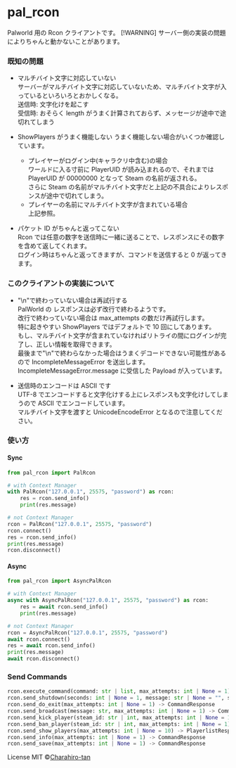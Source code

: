 # pal_rcon

Palworld 用の Rcon クライアントです。
[!WARNING]
サーバー側の実装の問題によりちゃんと動かないことがあります。

### 既知の問題

- マルチバイト文字に対応していない  
  サーバーがマルチバイト文字に対応していないため、マルチバイト文字が入っているといろいろとおかしくなる。  
  送信時: 文字化けを起こす  
  受信時: おそらく length がうまく計算されておらず、メッセージが途中で途切れてしまう

- ShowPlayers がうまく機能しない
  うまく機能しない場合がいくつか確認しています。

  - プレイヤーがログイン中(キャラクリ中含む)の場合  
    ワールドに入る寸前に PlayerUID が読み込まれるので、それまでは PlayerUID が 00000000 となって Steam の名前が返される。  
    さらに Steam の名前がマルチバイト文字だと上記の不具合によりレスポンスが途中で切れてしまう。
  - プレイヤーの名前にマルチバイト文字が含まれている場合  
    上記参照。

- パケット ID がちゃんと返ってこない  
  Rcon では任意の数字を送信時に一緒に送ることで、レスポンスにその数字を含めて返してくれます。  
  ログイン時はちゃんと返ってきますが、コマンドを送信すると 0 が返ってきます。

### このクライアントの実装について

- "\n"で終わっていない場合は再試行する  
  PalWorld の レスポンスは必ず改行で終わるようです。  
  改行で終わっていない場合は max_attempts の数だけ再試行します。  
  特に起きやすい ShowPlayers ではデフォルトで 10 回にしてあります。  
  もし、マルチバイト文字が含まれていなければリトライの間にログインが完了し、正しい情報を取得できます。  
  最後まで"\n"で終わらなかった場合はうまくデコードできない可能性があるので IncompleteMessageError を送出します。  
  IncompleteMessageError.message に受信した Payload が入っています。

- 送信時のエンコードは ASCII です  
  UTF-8 でエンコードすると文字化けする上にレスポンスも文字化けしてしまうので ASCII でエンコードしています。  
  マルチバイト文字を渡すと UnicodeEncodeError となるので注意してください。

### 使い方

#### Sync

```python
from pal_rcon import PalRcon

# with Context Manager
with PalRcon("127.0.0.1", 25575, "password") as rcon:
    res = rcon.send_info()
    print(res.message)

# not Context Manager
rcon = PalRcon("127.0.0.1", 25575, "password")
rcon.connect()
res = rcon.send_info()
print(res.message)
rcon.disconnect()
```

#### Async

```python
from pal_rcon import AsyncPalRcon

# with Context Manager
async with AsyncPalRcon("127.0.0.1", 25575, "password") as rcon:
    res = await rcon.send_info()
    print(res.message)

# not Context Manager
rcon = AsyncPalRcon("127.0.0.1", 25575, "password")
await rcon.connect()
res = await rcon.send_info()
print(res.message)
await rcon.disconnect()
```

### Send Commands

```python
rcon.execute_command(command: str | list, max_attempts: int | None = 1) -> CommandResponse
rcon.send_shutdown(seconds: int | None = 1, message: str | None = "", send_save: bool | None = False, max_attempts: int | None = 1) -> CommandResponse:
rcon.send_do_exit(max_attempts: int | None = 1) -> CommandResponse
rcon.send_broadcast(message: str, max_attempts: int | None = 1) -> CommandResponse
rcon.send_kick_player(steam_id: str | int, max_attempts: int | None = 1) -> CommandResponse
rcon.send_ban_player(steam_id: str | int, max_attempts: int | None = 1) -> CommandResponse
rcon.send_show_players(max_attempts: int | None = 10) -> PlayerlistResponse
rcon.send_info(max_attempts: int | None = 1) -> CommandResponse
rcon.send_save(max_attempts: int | None = 1) -> CommandResponse
```

License MIT ©[Charahiro-tan](https://twitter.com/__Charahiro)
